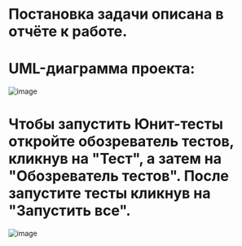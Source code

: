 # Постановка задачи описана в отчёте к работе.
# UML-диаграмма проекта:
![image](https://user-images.githubusercontent.com/80095098/212630024-3291fb75-09f3-4f17-b57e-c0398d06d4d9.png)
# Чтобы запустить Юнит-тесты откройте обозреватель тестов, кликнув на "Тест", а затем на "Обозреватель тестов". После запустите тесты кликнув на "Запустить все".

![image](https://user-images.githubusercontent.com/80095098/212476091-e7162ff9-a6c4-42f7-adab-a75df87fff24.png)
